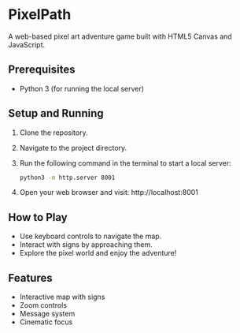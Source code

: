 # PixelPath

A web-based pixel art adventure game built with HTML5 Canvas and JavaScript.

## Prerequisites

- Python 3 (for running the local server)

## Setup and Running

1. Clone the repository.
2. Navigate to the project directory.
3. Run the following command in the terminal to start a local server:

   ```bash
   python3 -m http.server 8001
   ```

4. Open your web browser and visit: http://localhost:8001

## How to Play

- Use keyboard controls to navigate the map.
- Interact with signs by approaching them.
- Explore the pixel world and enjoy the adventure!

## Features

- Interactive map with signs
- Zoom controls
- Message system
- Cinematic focus